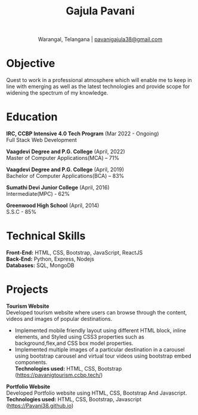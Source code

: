 <div align="center">

   <h1>Gajula Pavani</h1> <br>
  
  Warangal, Telangana | pavanigajula38@gmail.com
  
</div>

Objective
===============
Quest to work in a professional atmosphere which will enable me to keep in line with emerging as well as the
latest technologies and provide scope for widening the spectrum of my knowledge.

Education
===============
**IRC, CCBP Intensive 4.0 Tech Program**                                                   (Mar 2022 - Ongoing) <br>
Full Stack Web Development

**Vaagdevi Degree and P.G. College**                                                            (April, 2022) <br>
Master of Computer Applications(MCA) – 71%

**Vaagdevi Degree and P.G. College**                                                            (April, 2019) <br>
Bachelor of Computer Applications(BCA) – 83%

**Sumathi Devi Junior College**                                                                 (April, 2016) <br>
Intermediate(MPC) - 62%

**Greenwood High School**                                                                       (April, 2014) <br>
S.S.C - 85% 

Technical Skills
===============
**Front-End:** HTML, CSS, Bootstrap, JavaScript, ReactJS<br>
**Back-End:** Python, Express, Nodejs<br>
**Databases:** SQL, MongoDB

Projects
===============
**Tourism Website**<br>
Developed tourism website where users can browse through the content, videos and images of popular
destinations.
* Implemented mobile friendly layout using different HTML block, inline elements, and Styled using CSS3
properties such as background,flex,and CSS box model properties.
* Implemented multiple images of a particular destination in a carousel using bootstrap carousel and virtual tour
videos using bootstrap embed components.<br>
**Technologies used:**  HTML, CSS, Bootstrap                                   (https://pavanigtourism.ccbp.tech/)

**Portfolio Website**<br>
Developed Portfolio website using HTML, CSS, Bootstrap And Javascript.<br>
**Technologies used:** HTML, CSS, Bootstrap, Javascript                        (https://Pavani38.github.io)


